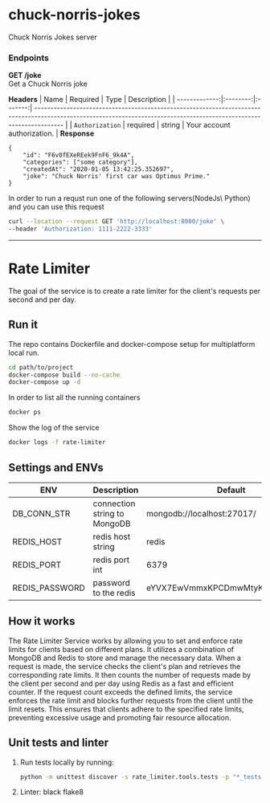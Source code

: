 # chuck-norris-jokes
Chuck Norris Jokes server

### Endpoints
**GET /joke**</br>
Get a Chuck Norris joke 

**Headers**
|          Name | Required |  Type   | Description                                                                                                                                                           |
| -------------:|:--------:|:-------:| --------------------------------------------------------------------------------------------------------------------------------------------------------------------- |
|     `Authorization` | required | string  | Your account authorization.                                                                     |
**Response**
```
{
    "id": "F6v0fEXeREek9FnF6_9k4A",
    "categories": ["some category"],
    "createdAt": "2020-01-05 13:42:25.352697",
    "joke": "Chuck Norris' first car was Optimus Prime."
}
```

In order to run a requst run one of the following servers(NodeJs\ Python) and you can use this request
```bash
curl --location --request GET 'http://localhost:8000/joke' \
--header 'Authorization: 1111-2222-3333'
```
*******

# Rate Limiter

The goal of the service is to create a rate limiter for the client's requests per second and per day.

## Run it

The repo contains Dockerfile and docker-compose setup for multiplatform local run.

```bash
cd path/to/project
docker-compose build --no-cache
docker-compose up -d
```
In order to list all the running containers
```bash
docker ps
```
Show the log of the service
```bash
docker logs -f rate-limiter
```


## Settings and ENVs

| ENV            | Description                  | Default                          |
|----------------|------------------------------|----------------------------------|
| DB_CONN_STR    | connection string to MongoDB | mongodb://localhost:27017/       |
| REDIS_HOST     | redis host string            | redis                            |
| REDIS_PORT     | redis port int               | 6379                             |
| REDIS_PASSWORD | password to the redis        | eYVX7EwVmmxKPCDmwMtyKVge8oLd2t81 |


## How it works

The Rate Limiter Service works by allowing you to set and enforce rate limits for clients based on different plans.
It utilizes a combination of MongoDB and Redis to store and manage the necessary data.
When a request is made, the service checks the client's plan and retrieves the corresponding rate limits.
It then counts the number of requests made by the client per second and per day using Redis as a fast and efficient counter.
If the request count exceeds the defined limits, the service enforces the rate limit and blocks further requests from the client until the limit resets.
This ensures that clients adhere to the specified rate limits, preventing excessive usage and promoting fair resource allocation.

## Unit tests and linter
1. Run tests locally by running:
    ```bash
    python -m unittest discover -s rate_limiter.tools.tests -p "*_tests.py"
   ```

2. Linter:
    black
    flake8